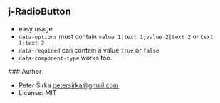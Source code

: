 ## j-RadioButton

- easy usage
- `data-options` must contain `value 1|text 1;value 2|text 2` or `text 1;text 2`
- `data-required` can contain a value `true` or `false`
- `data-component-type` works too.

### Author

- Peter Širka <petersirka@gmail.com>
- License: MIT